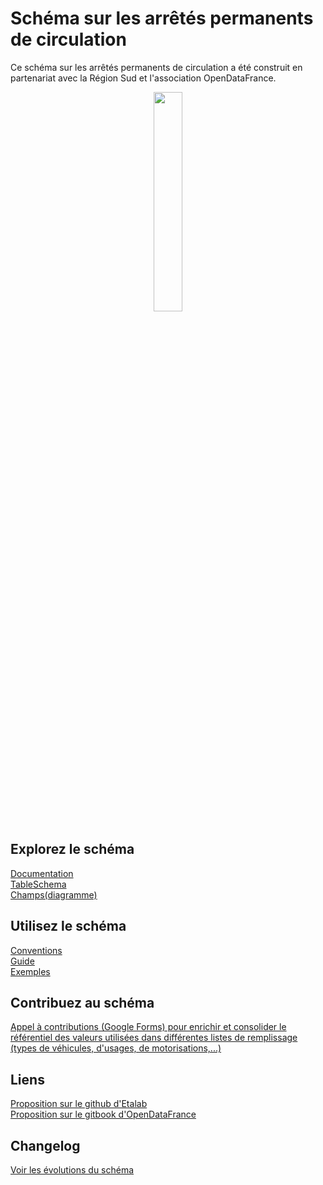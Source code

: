 # Schéma sur les arrêtés permanents de circulation

Ce schéma sur les arrêtés permanents de circulation a été construit en partenariat avec la Région Sud et l'association OpenDataFrance.
<br>
<p align=center>
<img src=https://gblobscdn.gitbook.com/spaces%2F-M8umwbbnQtktzDT0-5_%2Favatar-rectangle-1591200295956.png?alt=media width='30%'>
</p>

## Explorez le schéma
[Documentation](schema.md)  
[TableSchema](schema.json)  
[Champs(diagramme)](https://raw.githubusercontent.com/CEREMA/schema-arrete-circulation/master/arrete-permanent-circulation.png) 

## Utilisez le schéma
[Conventions](A-PROPOS.md)  
[Guide](GUIDE.md)  
[Exemples](EXEMPLES.md)

## Contribuez au schéma
[Appel à contributions (Google Forms) pour enrichir et consolider le référentiel des valeurs utilisées dans différentes listes de remplissage (types de véhicules, d'usages, de motorisations,...)](https://forms.gle/vUALzEDQqRsY2NgG9)

## Liens
[Proposition sur le github d'Etalab](https://github.com/etalab/schema.data.gouv.fr/issues/157)  
[Proposition sur le gitbook d'OpenDataFrance](https://opendatafrance.gitbook.io/fablog/territoires/chantiers/partage-des-donnees/standardisation/arretes-de-circulation)  
## Changelog
[Voir les évolutions du schéma](CHANGELOG.md)

